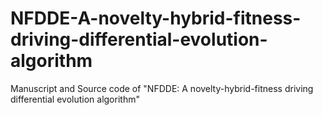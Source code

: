 # NFDDE-A-novelty-hybrid-fitness-driving-differential-evolution-algorithm
Manuscript and Source code of "NFDDE: A novelty-hybrid-fitness driving differential evolution algorithm"
